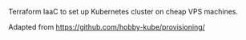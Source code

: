 Terraform IaaC to set up Kubernetes cluster on cheap VPS machines.

Adapted from https://github.com/hobby-kube/provisioning/

